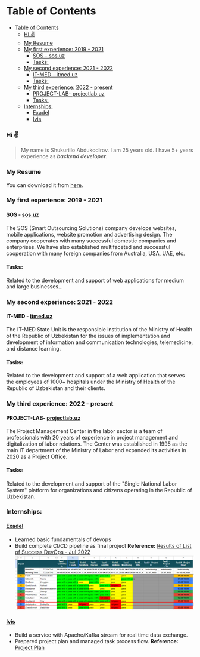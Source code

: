 # Table of Contents
- [Table of Contents](#table-of-contents)
    - [Hi ✌️](#hi-️)
    - [My Resume](#my-resume)
    - [My first experience: 2019 - 2021](#my-first-experience-2019---2021)
      - [SOS - sos.uz](#sos---sosuz)
      - [Tasks:](#tasks)
    - [My second experience: 2021 - 2022](#my-second-experience-2021---2022)
      - [IT-MED - itmed.uz](#it-med---itmeduz)
      - [Tasks:](#tasks-1)
    - [My third experience: 2022 - present](#my-third-experience-2022---present)
      - [PROJECT-LAB- projectlab.uz](#project-lab--projectlabuz)
      - [Tasks:](#tasks-2)
    - [Internships:](#internships)
      - [Exadel](#exadel)
      - [Ivis](#ivis)

   

### Hi ✌️
>My name is Shukurillo Abdukodirov. 
>I am 25 years old. 
>I have 5+ years experience as ***backend developer***.
>
<a id="resume"></a>
### My Resume
You can download it from [here](https://drive.google.com/file/d/13P58mVU2U1rzedT2XLplii-xBSic42iZ/view?usp=sharing).

<a id="my-first-experience"></a>
### My first experience: 2019 - 2021
<a id="first-company-info"></a>
#### SOS - [sos.uz](https://sos.uz)

The SOS (Smart Outsourcing Solutions) company develops websites, mobile applications, website promotion and advertising design. The company cooperates with many successful domestic companies and enterprises. We have also established multifaceted and successful cooperation with many foreign companies from Australia, USA, UAE, etc.

<a id="first-company-projects"></a>
#### Tasks:
Related to the development and support of web applications for medium and large businesses...

<a id="my-second-experience"></a>
### My second experience: 2021 - 2022
<a id="second-company-info"></a>
#### IT-MED - [itmed.uz](https://itmed.uz)

The IT-MED State Unit is the responsible institution of the Ministry of Health of the Republic of Uzbekistan for the issues of implementation and development of information and communication technologies, telemedicine, and distance learning.

<a id="second-company-projects"></a>
#### Tasks:
Related to the development and support of a web application that serves the employees of 1000+ hospitals under the Ministry of Health of the Republic of Uzbekistan and their clients.

<a id="my-third-experience"></a>
### My third experience: 2022 - present
<a id="third-company-info"></a>
#### PROJECT-LAB- [projectlab.uz](http://projectlab.uz)

The Project Management Center in the labor sector is a team of professionals with 20 years of experience in project management and digitalization of labor relations. The Center was established in 1995 as the main IT department of the Ministry of Labor and expanded its activities in 2020 as a Project Office.

<a id="third-company-projects"></a>
#### Tasks:
Related to the development and support of the "Single National Labor System" platform for organizations and citizens operating in the Republic of Uzbekistan.

<a id="internships"></a>
### Internships:

<a id="exadel"></a>
#### [Exadel](https://exadel.com)
- Learned basic fundamentals of devops
- Build complete CI/CD pipeline as final project
**Reference:** [Results of List of Success DevOps - Jul 2022](https://docs.google.com/spreadsheets/d/1s-MVV-ZdlIWqasnrqK7yCUJNmwHcvDX4b66dsHE1JlI/edit#gid=0)
![alt text](images/image.png)

<a id="ivis"></a>
#### [Ivis](https://ivis.ai)
- Build a service with Apache/Kafka stream for real time data exchange.
- Prepared project plan and managed task process flow.
**Reference:** [Project Plan](https://docs.google.com/spreadsheets/d/1aAS5nh4K5AE_cWpH6yG_-_p5YnGcT4XI/edit#gid=2082212453)



